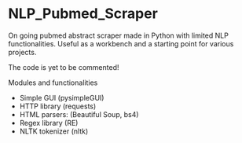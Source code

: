 # NLP_Pubmed_Scraper
On going pubmed abstract scraper made in Python with limited NLP functionalities.
Useful as a workbench and a starting point for various projects.

The code is yet to be commented!

Modules and functionalities
- Simple GUI (pysimpleGUI)
- HTTP library (requests)
- HTML parsers: (Beautiful Soup, bs4)
- Regex library (RE)
- NLTK tokenizer (nltk)
